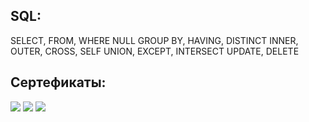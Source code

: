 ## SQL:
SELECT, FROM, WHERE
NULL 
GROUP BY, HAVING, DISTINCT
INNER, OUTER, CROSS, SELF
UNION, EXCEPT, INTERSECT
UPDATE, DELETE

## Сертефикаты:
<img src="https://udemy-certificate.s3.amazonaws.com/image/UC-b71b1126-684c-4dd0-943f-818e61d9bec5.jpg?v=1667583302000">
<img src="https://udemy-certificate.s3.amazonaws.com/image/UC-c74d5391-3878-44cf-b305-e8819e9d819e.jpg?v=1667586516000">
<img src="https://udemy-certificate.s3.amazonaws.com/image/UC-9a793d32-089c-4949-86bd-13f4c90dfd76.jpg?v=1667586516000">
